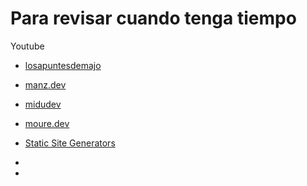 # Para revisar cuando tenga tiempo

Youtube

- [losapuntesdemajo](https://losapuntesdemajo.vercel.app/)

- [manz.dev](https://manz.dev/)

- [midudev](https://midu.dev/)

- [moure.dev](https://moure.dev/)

- [Static Site Generators](https://jamstack.org/generators/)

- 

- 
